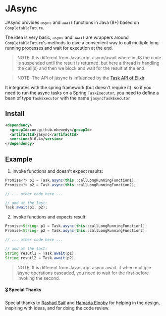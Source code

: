 # JAsync

JAsync provides `async` and `await` functions in Java (8+) based on `CompletableFuture`.

The idea is very basic, `async` and `await` are wrappers around `CompletableFuture`'s methods to give a convenient way to
call multiple long-running processes and wait for execution at the end.

>NOTE: It is different from Javascript async/await where in JS the code is suspended until the result is returned, but here a thread is handling the call(s) and then we block and wait for the result at the end.

>NOTE: The API of jasync is influenced by the [Task API of Elixir](https://hexdocs.pm/elixir/Task.html)

It integrates with the spring framework (but doesn't require it). so if you need to run the async tasks on a
Spring `TaskExecutor`, you need to define a bean of type `TaskExecutor` with the name `jasyncTaskExecutor`

## Install
```xml
<dependency>
  <groupId>com.github.mhewedy</groupId>
  <artifactId>jasync</artifactId>
  <version>0.0.4</version>
</dependency>
```

## Example

1. Invoke functions and doesn't expect results:

```java
Promise<?> p1 = Task.async(this::callLongRunningFunction1);
Promise<?> p2 = Task.async(this::callLongRunningFunction2);

// ... other code here ...

// and at the last:
Task.await(p1, p2);
```

2. Invoke functions and expects result:

```java
Promise<String> p1 = Task.async(this::callLongRunningFunction1);
Promise<String> p2 = Task.async(this::callLongRunningFunction2);

// ... other code here ...

// and at the last:
String resutl1 = Task.await(p1);
String resutl2 = Task.await(p2);
```

> NOTE: It is different from Javascript async await. it when multiple async operations cascaded, you need to wait for the first before invoking the second.


#### 🎖 Special Thanks

Special thanks to [Rashad Saif](https://github.com/rashadsaif) and [Hamada Elnoby](https://github.com/hamadaelnopy) for helping in the design, inspiring with ideas, and for doing the code review.  
